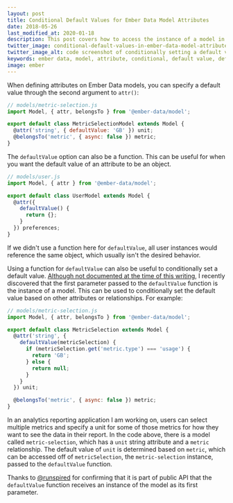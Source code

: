 ```yaml
---
layout: post
title: Conditional Default Values for Ember Data Model Attributes
date: 2018-05-26
last_modified_at: 2020-01-18
description: This post covers how to access the instance of a model in the defaultValue function of an attribute to conditionally set a default value.
twitter_image: conditional-default-values-in-ember-data-model-attributes.png
twitter_image_alt: code screenshot of conditionally setting a default value in an Ember Data model attribute
keywords: ember data, model, attribute, conditional, default value, defaultValue
image: ember
---
```


When defining attributes on Ember Data models, you can specify a default value through the second argument to `attr()`:

```js
// models/metric-selection.js
import Model, { attr, belongsTo } from '@ember-data/model';

export default class MetricSelectionModel extends Model {
  @attr('string', { defaultValue: 'GB' }) unit;
  @belongsTo('metric', { async: false }) metric;
}
```

The `defaultValue` option can also be a function. This can be useful for when you want the default value of an attribute to be an object.

```js
// models/user.js
import Model, { attr } from '@ember-data/model';

export default class UserModel extends Model {
  @attr({
    defaultValue() {
      return {};
    }
  }) preferences;
}
```

If we didn't use a function here for `defaultValue`, all user instances would reference the same object, which usually isn't the desired behavior.

Using a function for `defaultValue` can also be useful to conditionally set a default value. [Although not documented at the time of this writing](https://api.emberjs.com/ember-data/3.15/functions/@ember-data%2Fmodel/attr), I recently discovered that the first parameter passed to the `defaultValue` function is the instance of a model. This can be used to conditionally set the default value based on other attributes or relationships. For example:

```js
// models/metric-selection.js
import Model, { attr, belongsTo } from '@ember-data/model';

export default class MetricSelection extends Model {
  @attr('string', {
    defaultValue(metricSelection) {
      if (metricSelection.get('metric.type') === 'usage') {
        return 'GB';
      } else {
        return null;
      }
    }
  }) unit;

  @belongsTo('metric', { async: false }) metric;
}
```

In an analytics reporting application I am working on, users can select multiple metrics and specify a unit for some of those metrics for how they want to see the data in their report. In the code above, there is a model called `metric-selection`, which has a `unit` string attribute and a `metric` relationship. The default value of `unit` is determined based on `metric`, which can be accessed off of `metricSelection`, the `metric-selection` instance, passed to the `defaultValue` function.

Thanks to [@runspired](https://twitter.com/Runspired) for confirming that it is part of public API that the `defaultValue` function receives an instance of the model as its first parameter.
